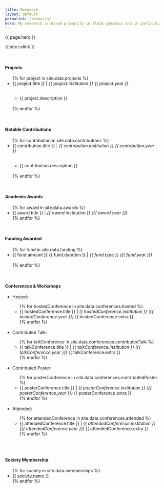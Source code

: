 ```yaml
---
title: Research
layout: default
permalink: /research/
hero: My research is based primarily in fluid dynamics and in particular hydrodynamic stability theory. I am interested in laminar flow control techniques and have looked at oscillatory flows over rotating disks and flat plates.
---
```


<p>{{ page.hero }}</p>

<p>{{ site.cvlink }}</p>
<br>

<h4>Projects</h4>
<ul>
  {% for project in site.data.projects %}
    <li>{{ project.title }} | <em>{{ project.institution }} {{ project.year }}</em></li>
  <ul><br/>
    <li>{{ project.description }}</li><br/>
  </ul>
  {% endfor %}
</ul>

<br/>

<h4>Notable Contributions</h4>
<ul>
  {% for contribution in site.data.contributions %}
    <li>{{ contribution.title }} | <em>{{ contribution.institution }} {{ contribution.year }}</em></li>
  <ul><br/>
    <li>{{ contribution.description }}</li><br/>
  </ul>
  {% endfor %}
</ul>

<br/>

<h4>Academic Awards</h4>
<ul style="list-style-type:disc">
  {% for award in site.data.awards %}
    <li>{{ award.title }} | <em>{{ award.institution }} ({{ award.year }})</em></li>
  {% endfor %}
</ul>

<br/>

<h4>Funding Awarded</h4>
<ul>
  {% for fund in site.data.funding %}
    <li>{{ fund.amount }} {{ fund.duration }} | <em>{{ fund.type }} ({{ fund.year }})</em></li><br/>
  {% endfor %}
</ul>

<br/>

<h4>Conferences &amp; Workshops</h4>
<ul>
  <li>Hosted:</li>
  <ul>
    {% for hostedConference in site.data.conferences.hosted %}
      <li>{{ hostedConference.title }} | <em> {{ hostedConference.institution }} ({{ hostedConference.year }})</em> {{ hostedConference.extra }}</li>
    {% endfor %}
  </ul>
  <br/>
  <li>Contributed Talk:</li>
    <ul>
    {% for talkConference in site.data.conferences.contributedTalk %}
      <li>{{ talkConference.title }} | <em> {{ talkConference.institution }} ({{ talkConference.year }})</em> {{ talkConference.extra }}</li>
    {% endfor %}
  </ul>
  <br/>
  <li>Contributed Poster:</li>
    <ul>
    {% for posterConference in site.data.conferences.contributedPoster %}
      <li>{{ posterConference.title }} | <em> {{ posterConference.institution }} ({{ posterConference.year }})</em> {{ posterConference.extra }}</li>
    {% endfor %}
  </ul>
  <br/>
  <li>Attended:</li>
    <ul>
    {% for attendedConference in site.data.conferences.attended %}
      <li>{{ attendedConference.title }} | <em> {{ attendedConference.institution }} ({{ attendedConference.year }})</em> {{ attendedConference.extra }}</li>
    {% endfor %}
  </ul>
  <br/>
</ul>

<br/>

<h4>Society Membership</h4>
<ul>
  {% for society in site.data.memberships %}
    <li><a href="{{ society.url }}" target="_blank">{{ society.name }}</a></li>
  {% endfor %}
</ul>
